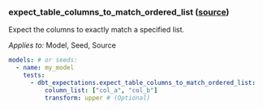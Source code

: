 ### expect_table_columns_to_match_ordered_list ([source](https://github.com/calogica/dbt-expectations/blob/main/README.md#expect_table_columns_to_match_ordered_list))

Expect the columns to exactly match a specified list.

*Applies to:* Model, Seed, Source

```yaml
models: # or seeds:
  - name: my_model
    tests:
      - dbt_expectations.expect_table_columns_to_match_ordered_list:
          column_list: ["col_a", "col_b"]
          transform: upper # (Optional)
```
